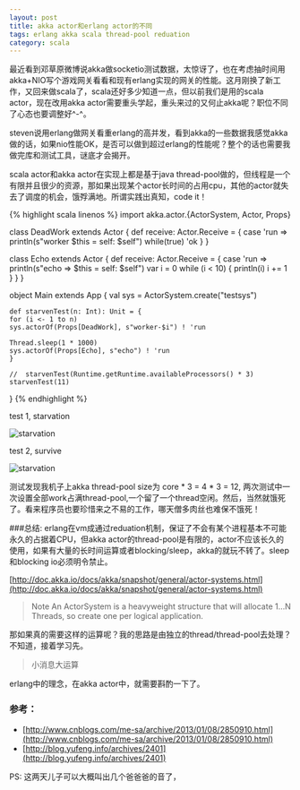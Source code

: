 ```yaml
---
layout: post
title: akka actor和erlang actor的不同
tags: erlang akka scala thread-pool reduation
category: scala
---
```


最近看到邓草原微博说akka做socketio测试数据，太惊讶了，也在考虑抽时间用akka+NIO写个游戏网关看看和现有erlang实现的网关的性能。这月刚换了新工作，又回来做scala了，scala还好多少知道一点，但以前我们是用的scala actor，现在改用akka actor需要重头学起，重头来过的又何止akka呢？职位不同了心态也要调整好^-^。

steven说用erlang做网关看重erlang的高并发，看到akka的一些数据我感觉akka做的话，如果nio性能OK，是否可以做到超过erlang的性能呢？整个的话也需要我做完库和测试工具，谜底才会揭开。

scala actor和akka actor在实现上都是基于java thread-pool做的，但线程是一个有限并且很少的资源，那如果出现某个actor长时间的占用cpu，其他的actor就失去了调度的机会，饿殍满地。所谓实践出真知，code it！
	
{% highlight scala linenos %}
import akka.actor.{ActorSystem, Actor, Props}

class DeadWork extends Actor {
	def receive: Actor.Receive = {
	case 'run =>
	println(s"worker $this = self: $self")
	while(true)
		'ok
	}
}

class Echo extends Actor {
	def receive: Actor.Receive = {
	case 'run =>
		println(s"echo => $this = self: $self")
		var i = 0
		while (i < 10) {
			println(i)
			i += 1
	}
	}
}

object Main extends App {
	val sys = ActorSystem.create("testsys")

	def starvenTest(n: Int): Unit = {
	for (i <- 1 to n)
	sys.actorOf(Props[DeadWork], s"worker-$i") ! 'run

	Thread.sleep(1 * 1000)
	sys.actorOf(Props[Echo], s"echo") ! 'run
	}

	//  starvenTest(Runtime.getRuntime.availableProcessors() * 3)
	starvenTest(11)
}
{% endhighlight %}

test 1, starvation

![starvation]({{site.url}}/img/akka_actor_starvation.jpg)

test 2, survive

![starvation]({{site.url}}/img/akka_actor_not_starvation.jpg)

测试发现我机子上akka thread-pool size为 core * 3 = 4 * 3 = 12, 两次测试中一次设置全部work占满thread-pool,一个留了一个thread空闲。然后，当然就饿死了。看来程序员也要珍惜来之不易的工作，哪天僧多肉丝也难保不饿死！


###总结:
erlang在vm成通过reduation机制，保证了不会有某个进程基本不可能永久的占据着CPU，但akka actor的thread-pool是有限的，actor不应该长久的使用，如果有大量的长时间运算或者blocking/sleep，akka的就玩不转了。sleep和blocking io必须明令禁止。


[http://doc.akka.io/docs/akka/snapshot/general/actor-systems.html](http://doc.akka.io/docs/akka/snapshot/general/actor-systems.html)

> Note
> An ActorSystem is a heavyweight structure that will allocate 1…N Threads, so create one per logical application.

那如果真的需要这样的运算呢？我的思路是由独立的thread/thread-pool去处理？不知道，接着学习先。


> 小消息大运算

erlang中的理念，在akka actor中，就需要斟酌一下了。


### 参考：

 - [http://www.cnblogs.com/me-sa/archive/2013/01/08/2850910.html](http://www.cnblogs.com/me-sa/archive/2013/01/08/2850910.html)
 - [http://blog.yufeng.info/archives/2401](http://blog.yufeng.info/archives/2401)

PS: 这两天儿子可以大概叫出几个爸爸爸的音了，
